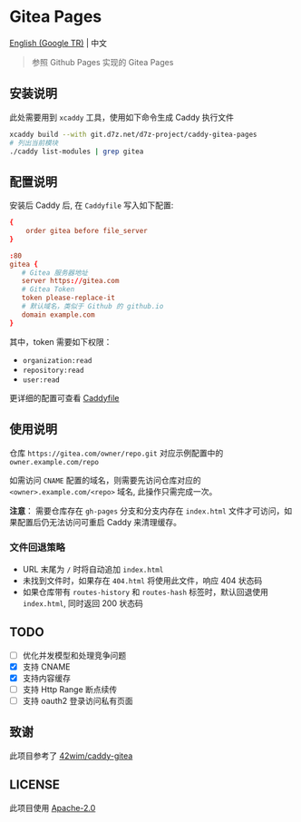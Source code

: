 # Gitea Pages

[English (Google TR)](./README_en.md) | 中文

> 参照 Github Pages 实现的 Gitea Pages

## 安装说明

此处需要用到 `xcaddy` 工具，使用如下命令生成 Caddy 执行文件

```bash
xcaddy build --with git.d7z.net/d7z-project/caddy-gitea-pages
# 列出当前模块
./caddy list-modules | grep gitea
```

## 配置说明

安装后 Caddy 后, 在 `Caddyfile` 写入如下配置:

```conf
{
    order gitea before file_server
}

:80
gitea {
   # Gitea 服务器地址
   server https://gitea.com
   # Gitea Token
   token please-replace-it
   # 默认域名，类似于 Github 的 github.io
   domain example.com
}
```

其中，token 需要如下权限：

- `organization:read`
- `repository:read`
- `user:read`

更详细的配置可查看 [Caddyfile](./Caddyfile)


## 使用说明

仓库 `https://gitea.com/owner/repo.git` 对应示例配置中的 `owner.example.com/repo`

如需访问 `CNAME` 配置的域名，则需要先访问仓库对应的 `<owner>.example.com/<repo>` 域名, 此操作只需完成一次。

**注意**： 需要仓库存在 `gh-pages` 分支和分支内存在 `index.html` 文件才可访问，如果配置后仍无法访问可重启 Caddy 来清理缓存。

### 文件回退策略

- URL 末尾为 `/` 时将自动追加 `index.html`
- 未找到文件时，如果存在 `404.html` 将使用此文件，响应 404 状态码
- 如果仓库带有 `routes-history` 和 `routes-hash` 标签时，默认回退使用 `index.html`, 同时返回 200 状态码

## TODO

- [ ] 优化并发模型和处理竞争问题
- [x] 支持 CNAME
- [x] 支持内容缓存
- [ ] 支持 Http Range 断点续传
- [ ] 支持 oauth2 登录访问私有页面

## 致谢

此项目参考了 [42wim/caddy-gitea](https://github.com/42wim/caddy-gitea)

## LICENSE

此项目使用 [Apache-2.0](./LICENSE)
